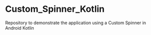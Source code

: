 # Custom_Spinner_Kotlin
Repository to demonstrate the application using a Custom Spinner in Android Kotlin

